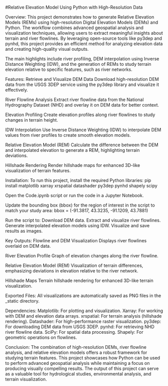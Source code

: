 #Relative Elevation Model Using Python with High-Resolution Data

Overview:
This project demonstrates how to generate Relative Elevation Models (REMs) using high-resolution Digital Elevation Models (DEMs) and Python. The workflow combines advanced geospatial analysis and visualization techniques, allowing users to extract meaningful insights about terrain and river flowlines. By leveraging open-source tools like py3dep and pynhd, this project provides an efficient method for analyzing elevation data and creating high-quality visual outputs.

The main highlights include river profiling, DEM interpolation using Inverse Distance Weighting (IDW), and the generation of REMs to study terrain elevation relative to specific features, such as river networks.

Features:
  Retrieve and Visualize DEM Data
  Download high-resolution DEM data from the USGS 3DEP service using the py3dep library and visualize it effectively.
  
  River Flowline Analysis
  Extract river flowline data from the National Hydrography Dataset (NHD) and overlay it on DEM data for better context.
  
  Elevation Profiling
  Create elevation profiles along river flowlines to study changes in terrain height.
  
  IDW Interpolation
  Use Inverse Distance Weighting (IDW) to interpolate DEM values from river profiles to create smooth elevation models.
  
  Relative Elevation Model (REM)
  Calculate the difference between the DEM and interpolated elevation to generate a REM, highlighting terrain deviations.
  
  Hillshade Rendering
  Render hillshade maps for enhanced 3D-like visualization of terrain features.

Installation:
  To run this project, install the required Python libraries:
    pip install matplotlib xarray xrspatial datashader py3dep pynhd shapely scipy  
  
  Open the Code.ipynb script or run the code in a Jupyter Notebook.
  
  Update the bounding box (bbox) for the region of interest in the script to match your study area:
  bbox = (-91.3817, 43.3235, -91.1209, 43.7881) 

  Run the script to:
    Download DEM data.
    Extract and visualize river flowlines.
    Generate interpolated elevation models using IDW.
    Visualize and save results as images.

Key Outputs:
  Flowline and DEM Visualization
    Displays river flowlines overlaid on DEM data.
  
  River Elevation Profile
    Graph of elevation changes along the river flowline.
  
  Relative Elevation Model (REM)
    Visualization of terrain differences, emphasizing deviations in elevation relative to the river network.
  
  Hillshade Maps
    Terrain hillshade rendering for enhanced 3D-like terrain visualization.
    
Exported Files:
  All visualizations are automatically saved as PNG files in the _static directory.

Dependencies:
  Matplotlib: For plotting and visualization.
  Xarray: For working with DEM and elevation data arrays.
  xrspatial: For terrain analysis (hillshade rendering).
  Datashader: For high-performance raster visualization.
  py3dep: For downloading DEM data from USGS 3DEP.
  pynhd: For retrieving NHD river flowline data.
  SciPy: For spatial data processing.
  Shapely: For geometric operations on flowlines.

Conclusion:
The combination of high-resolution DEMs, river flowline analysis, and relative elevation models offers a robust framework for studying terrain features. 
This project showcases how Python can be used to perform advanced geospatial analysis while maintaining a focus on producing visually compelling results. 
The output of this project can serve as a valuable tool for hydrological studies, environmental analysis, and terrain visualization.


